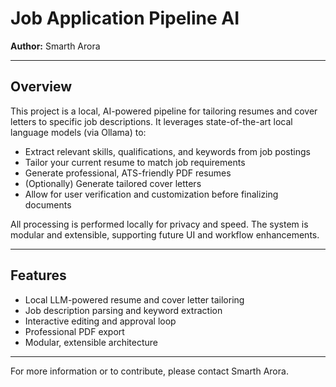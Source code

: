 # Job Application Pipeline AI

**Author:** Smarth Arora

---

## Overview

This project is a local, AI-powered pipeline for tailoring resumes and cover letters to specific job descriptions. It leverages state-of-the-art local language models (via Ollama) to:
- Extract relevant skills, qualifications, and keywords from job postings
- Tailor your current resume to match job requirements
- Generate professional, ATS-friendly PDF resumes
- (Optionally) Generate tailored cover letters
- Allow for user verification and customization before finalizing documents

All processing is performed locally for privacy and speed. The system is modular and extensible, supporting future UI and workflow enhancements.

---

## Features
- Local LLM-powered resume and cover letter tailoring
- Job description parsing and keyword extraction
- Interactive editing and approval loop
- Professional PDF export
- Modular, extensible architecture

---

For more information or to contribute, please contact Smarth Arora.


